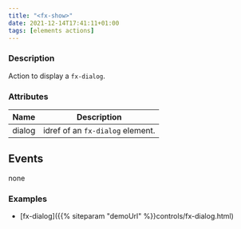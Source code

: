 ```yaml
---
title: "<fx-show>"
date: 2021-12-14T17:41:11+01:00
tags: [elements actions]
---
```


### Description

Action to display a `fx-dialog`.


### Attributes
| Name | Description |
|------|-------------|
| dialog | idref of an `fx-dialog` element. |

## Events

none

### Examples

* [fx-dialog]({{% siteparam "demoUrl" %}}controls/fx-dialog.html)




